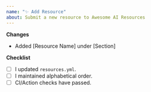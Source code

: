 ```yaml
---
name: "✨ Add Resource"
about: Submit a new resource to Awesome AI Resources
---
```


**Changes**
- Added [Resource Name] under [Section]

**Checklist**
- [ ] I updated `resources.yml`.
- [ ] I maintained alphabetical order.
- [ ] CI/Action checks have passed.